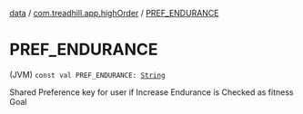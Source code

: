 [data](../index.md) / [com.treadhill.app.highOrder](index.md) / [PREF_ENDURANCE](./-p-r-e-f_-e-n-d-u-r-a-n-c-e.md)

# PREF_ENDURANCE

(JVM) `const val PREF_ENDURANCE: `[`String`](https://kotlinlang.org/api/latest/jvm/stdlib/kotlin/-string/index.html)

Shared Preference key for user if Increase Endurance is Checked as fitness Goal

